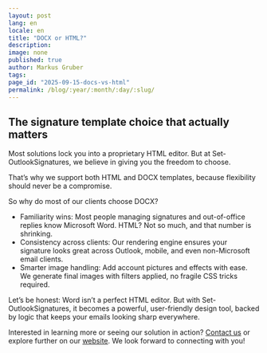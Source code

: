 ```yaml
---
layout: post
lang: en
locale: en
title: "DOCX or HTML?"
description:
image: none
published: true
author: Markus Gruber
tags: 
page_id: "2025-09-15-docs-vs-html"
permalink: /blog/:year/:month/:day/:slug/
---
```

## The signature template choice that actually matters
Most solutions lock you into a proprietary HTML editor. But at Set-OutlookSignatures, we believe in giving you the freedom to choose.

That’s why we support both HTML and DOCX templates, because flexibility should never be a compromise.

So why do most of our clients choose DOCX?
- Familiarity wins: Most people managing signatures and out-of-office replies know Microsoft Word. HTML? Not so much, and that number is shrinking.
- Consistency across clients: Our rendering engine ensures your signature looks great across Outlook, mobile, and even non-Microsoft email clients.
- Smarter image handling: Add account pictures and effects with ease. We generate final images with filters applied, no fragile CSS tricks required.

Let’s be honest: Word isn’t a perfect HTML editor. But with Set-OutlookSignatures, it becomes a powerful, user-friendly design tool, backed by logic that keeps your emails looking sharp everywhere.

Interested in learning more or seeing our solution in action? [Contact us](/contact) or explore further on our [website](/). We look forward to connecting with you!